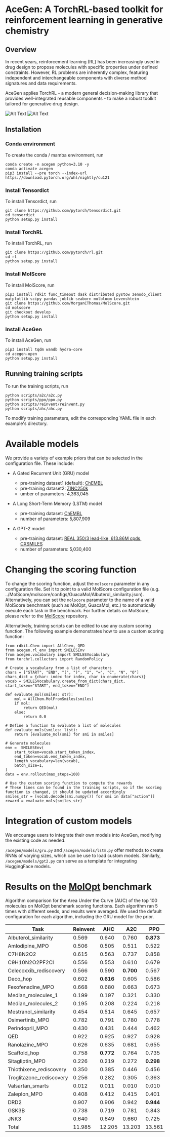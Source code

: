 # AceGen: A TorchRL-based toolkit for reinforcement learning in generative chemistry

## Overview

In recent years, reinforcement learning (RL) has been increasingly used in drug design to propose molecules with specific properties under defined constraints. However, RL problems are inherently complex, featuring independent and interchangeable components with diverse method signatures and data requirements.

AceGen applies TorchRL - a modern general decision-making library that provides well-integrated reusable components - to make a robust toolkit tailored for generative drug design.

![Alt Text](./acegen/images/train_zaleplon.png)
![Alt Text](./acegen/images/chem_zaleplon.png)

## Installation

### Conda environment

To create the conda / mamba environment, run

    conda create -n acegen python=3.10 -y
    conda activate acegen
    pip3 install --pre torch --index-url https://download.pytorch.org/whl/nightly/cu121
    
### Install Tensordict

To install Tensordict, run

    git clone https://github.com/pytorch/tensordict.git
    cd tensordict
    python setup.py install

### Install TorchRL

To install TorchRL, run

    git clone https://github.com/pytorch/rl.git
    cd rl
    python setup.py install

### Install MolScore

To install MolScore, run

    pip3 install rdkit func_timeout dask distributed pystow zenodo_client matplotlib scipy pandas joblib seaborn molbloom Levenshtein
    git clone https://github.com/MorganCThomas/MolScore.git
    cd molscore
    git checkout develop
    python setup.py install

### Install AceGen

To install AceGen, run

    pip3 install tqdm wandb hydra-core
    cd acegen-open
    python setup.py install


## Running training scripts

To run the training scripts, run

    python scripts/a2c/a2c.py
    python scripts/ppo/ppo.py
    python scripts/reinvent/reinvent.py
    python scripts/ahc/ahc.py

To modify training parameters, edit the corresponding YAML file in each example's directory.

# Available models

We provide a variety of example priors that can be selected in the configuration file. These include:

- A Gated Recurrent Unit (GRU) model
  - pre-training dataset1 (default): [ChEMBL](https://www.ebi.ac.uk/chembl/)
  - pre-training dataset2: [ZINC250k](https://github.com/wenhao-gao/mol_opt/blob/main/data/zinc.txt.gz)
  - umber of parameters: 4,363,045


- A Long Short-Term Memory (LSTM) model
  - pre-training dataset: [ChEMBL](https://www.ebi.ac.uk/chembl/)
  - number of parameters: 5,807,909
 

- A GPT-2 model
  - pre-training dataset: [REAL 350/3 lead-like, 613.86M cpds, CXSMILES](https://enamine.net/compound-collections/real-compounds/real-database-subsets)
  - number of parameters: 5,030,400

# Changing the scoring function

To change the scoring function, adjust the `molscore` parameter in any configuration file. Set it to point to a valid 
MolScore configuration file (e.g.  ../MolScore/molscore/configs/GuacaMol/Albuterol_similarity.json). 
Alternatively, you can set the `molscore` parameter to the name of a valid MolScore benchmark 
(such as MolOpt, GuacaMol, etc.) to automatically execute each task in the benchmark. For further details on MolScore, 
please refer to the [MolScore](https://github.com/MorganCThomas/MolScore) repository.

Alternatively, training scripts can be edited to use any custom scoring function.
The following example demonstrates how to use a custom scoring function:

    from rdkit.Chem import AllChem, QED
    from acegen.rl_env import SMILESEnv
    from acegen.vocabulary import SMILESVocabulary
    from torchrl.collectors import RandomPolicy
    
    # Create a vocabulary from a list of characters
    chars = ["START", "END", "(", ")", "1", "=", "C", "N", "O"]
    chars_dict = {char: index for index, char in enumerate(chars)}
    vocab = SMILESVocabulary.create_from_dict(chars_dict, start_token="START", end_token="END")
        
    def evaluate_mol(smiles: str):
        mol = AllChem.MolFromSmiles(smiles)
        if mol:
            return QED(mol)
        else:
            return 0.0
    
    # Define a function to evaluate a list of molecules
    def evaluate_mols(smiles: list):
        return [evaluate_mol(smi) for smi in smiles]
    
    # Generate molecules
    env =  SMILESEnv(
        start_token=vocab.start_token_index,
        end_token=vocab.end_token_index,
        length_vocabulary=len(vocab),
        batch_size=1,
    )
    data = env.rollout(max_steps=100)

    # Use the custom scoring function to compute the rewards
    # These lines can be found in the training scripts, so if the scoring function is changed, it should be updated accordingly
    smiles_str = [vocab.decode(smi.numpy()) for smi in data["action"]]
    reward = evaluate_mols(smiles_str)

# Integration of custom models

We encourage users to integrate their own models into AceGen, modifying the existing code as needed.

`/acegen/models/gru.py` and `/acegen/models/lstm.py` offer methods to create RNNs of varying sizes, which can be use
to load custom models. Similarly, `/acegen/models/gpt2.py` can serve as a template for integrating HuggingFace models. 

# Results on the [MolOpt](https://arxiv.org/pdf/2206.12411.pdf) benchmark

Algorithm comparison for the Area Under the Curve (AUC) of the top 100 molecules on MolOpt benchmark scoring functions. 
Each algorithm ran 5 times with different seeds, and results were averaged. We used the default configuration for each algorithm, including the GRU model for the prior.

| Task                      | Reinvent | AHC   | A2C   | PPO   | PPOD  |
|---------------------------|----------|-------|-------|-------|-------|
| Albuterol_similarity      | 0.569    | 0.640 | 0.760 | **0.873** | 0.862 |
| Amlodipine_MPO            | 0.506    | 0.505 | 0.511 | 0.522 | **0.556** |
| C7H8N2O2                  | 0.615    | 0.563 | 0.737 | 0.858 | **0.870** |
| C9H10N2O2PF2Cl            | 0.556    | 0.553 | 0.610 | 0.679 | **0.704** |
| Celecoxxib_rediscovery    | 0.566    | 0.590 | **0.700** | 0.567 | 0.686 |
| Deco_hop                  | 0.602    | **0.616** | 0.605 | 0.586 | 0.610 |
| Fexofenadine_MPO          | 0.668    | 0.680 | 0.663 | 0.673 | **0.699** |
| Median_molecules_1        | 0.199    | 0.197 | 0.321 | 0.330 | **0.346** |
| Median_molecules_2        | 0.195    | 0.208 | 0.224 | 0.218 | **0.260** |
| Mestranol_similarity      | 0.454    | 0.514 | 0.645 | 0.657 | **0.732** |
| Osimertinib_MPO           | 0.782    | 0.791 | 0.780 | 0.778 | **0.793** |
| Perindopril_MPO           | 0.430    | 0.431 | 0.444 | 0.462 | **0.477** |
| QED                       | 0.922    | 0.925 | 0.927 | 0.928 | **0.930** |
| Ranolazine_MPO            | 0.626    | 0.635 | 0.681 | 0.655 | **0.663** |
| Scaffold_hop              | 0.758    | **0.772** | 0.764 | 0.735 | 0.754 |
| Sitagliptin_MPO           | 0.226    | 0.219 | 0.272 | **0.298** | 0.191 |
| Thiothixene_rediscovery   | 0.350    | 0.385 | 0.446 | 0.456 | **0.498** |
| Troglitazone_rediscovery  | 0.256    | 0.282 | 0.305 | 0.363 | **0.432** |
| Valsartan_smarts          | 0.012    | 0.011 | 0.010 | 0.010 | **0.015** |
| Zaleplon_MPO              | 0.408    | 0.412 | 0.415 | 0.401 | **0.432** |
| DRD2                      | 0.907    | 0.906 | 0.942 | **0.944** | 0.930 |
| GSK3B                     | 0.738    | 0.719 | 0.781 | 0.843 | **0.853** |
| JNK3                      | 0.640    | 0.649 | 0.660 | 0.725 | **0.744** |
| Total                     | 11.985   | 12.205| 13.203| 13.561| **14.037** |
